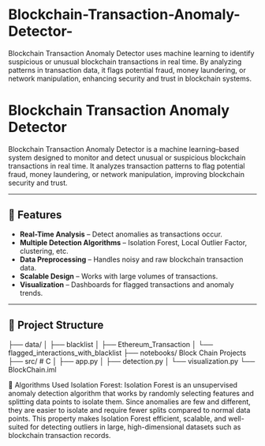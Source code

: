 # Blockchain-Transaction-Anomaly-Detector-
Blockchain Transaction Anomaly Detector uses machine learning to identify suspicious or unusual blockchain transactions in real time. By analyzing patterns in transaction data, it flags potential fraud, money laundering, or network manipulation, enhancing security and trust in blockchain systems.

# Blockchain Transaction Anomaly Detector

Blockchain Transaction Anomaly Detector is a machine learning–based system designed to monitor and detect unusual or suspicious blockchain transactions in real time. It analyzes transaction patterns to flag potential fraud, money laundering, or network manipulation, improving blockchain security and trust.

---

## 🚀 Features
- **Real-Time Analysis** – Detect anomalies as transactions occur.
- **Multiple Detection Algorithms** – Isolation Forest, Local Outlier Factor, clustering, etc.
- **Data Preprocessing** – Handles noisy and raw blockchain transaction data.
- **Scalable Design** – Works with large volumes of transactions.
- **Visualization** – Dashboards for flagged transactions and anomaly trends.

---

## 📂 Project Structure
├── data/
│ ├── blacklist
│ ├── Ethereum_Transaction
│ └── flagged_interactions_with_blacklist
├── notebooks/ Block Chain Projects
├── src/ # C
│ ├── app.py
│ ├── detection.py
│ └── visualization.py
└── BlockChain.iml

🧠 Algorithms Used
Isolation Forest:
Isolation Forest is an unsupervised anomaly detection algorithm that works by randomly selecting features and splitting data points to isolate them. Since anomalies are few and different, they are easier to isolate and require fewer splits compared to normal data points. This property makes Isolation Forest efficient, scalable, and well-suited for detecting outliers in large, high-dimensional datasets such as blockchain transaction records.

